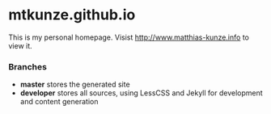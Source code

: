 mtkunze.github.io
=================

This is my personal homepage. Visist http://www.matthias-kunze.info to view it.

### Branches
* __master__ stores the generated site
* __developer__ stores all sources, using LessCSS and Jekyll for development and content generation

